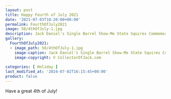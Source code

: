 ```yaml
---
layout: post
title: Happy Fourth of July 2021
date: '2021-07-03T10:20:00+00:00'
permalink: FourthOfJuly2021
image: 50/4thOfJuly-1.jpg
description: Jack Daniel's Single Barrel Show-Me State Squires Commemorative Bottle 001 Fourth Of July Decorations
gallery:
  FourthOfJuly2021:
  - image_path: 50/4thOfJuly-1.jpg
    image-caption: Jack Daniel's Single Barrel Show-Me State Squires Commemorative Bottle 001 Fourth Of July Decorations
    image-copyright: © CollectorOfJack.com
  
categories: [ Holiday ]
last_modified_at: '2024-07-02T16:15:45+00:00'
product: false
---
```


Have a great 4th of July!


